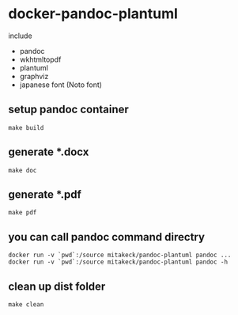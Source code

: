 # docker-pandoc-plantuml

include

- pandoc
- wkhtmltopdf
- plantuml
- graphviz
- japanese font (Noto font)

## setup pandoc container

```bash:
make build
```

## generate *.docx

```bash:
make doc
```

## generate *.pdf

```bash:
make pdf
```

## you can call pandoc command directry

```bash:
docker run -v `pwd`:/source mitakeck/pandoc-plantuml pandoc ...
docker run -v `pwd`:/source mitakeck/pandoc-plantuml pandoc -h
```

## clean up dist folder

```bash:
make clean
```
